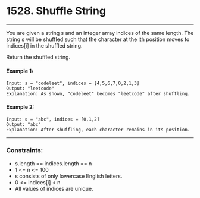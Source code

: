 # 1528. Shuffle String

---

You are given a string s and an integer array indices of the same length. The string s will be shuffled such that the character at the ith position moves to indices[i] in the shuffled string.

Return the shuffled string.

#### Example 1:
```
Input: s = "codeleet", indices = [4,5,6,7,0,2,1,3]
Output: "leetcode"
Explanation: As shown, "codeleet" becomes "leetcode" after shuffling.
```
#### Example 2:
```
Input: s = "abc", indices = [0,1,2]
Output: "abc"
Explanation: After shuffling, each character remains in its position.
```

---
### Constraints:

- s.length == indices.length == n
- 1 <= n <= 100
- s consists of only lowercase English letters.
- 0 <= indices[i] < n
- All values of indices are unique.